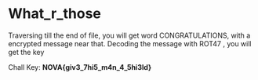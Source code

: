 # What_r_those

Traversing till the end of file, you will get word CONGRATULATIONS, with a encrypted message near that. Decoding the message with ROT47 , you will get the key

Chall Key: **NOVA{giv3_7hi5_m4n_4_5hi3ld}**
